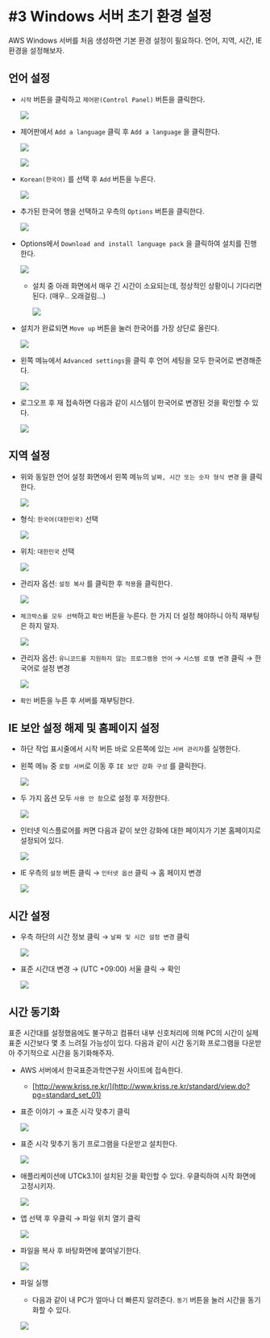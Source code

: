 # #3 Windows 서버 초기 환경 설정

AWS Windows 서버를 처음 생성하면 기본 환경 설정이 필요하다. 언어, 지역, 시간, IE 환경을 설정해보자.

## 언어 설정

- `시작` 버튼을 클릭하고 `제어판(Control Panel)` 버튼을 클릭한다.

    ![](images/2021-10-02-20-34-03.png)

- 제어판에서 `Add a language` 클릭 후 `Add a language` 을 클릭한다.

    ![](images/2021-10-02-20-34-30.png)

    ![](images/2021-10-02-20-34-55.png)

- `Korean(한국어)` 를 선택 후 `Add` 버튼을 누른다.

    ![](images/2021-10-02-20-35-16.png)

- 추가된 한국어 행을 선택하고 우측의 `Options` 버튼을 클릭한다.

    ![](images/2021-10-02-20-35-32.png)

- Options에서 `Download and install language pack` 을 클릭하여 설치를 진행한다.

    ![](images/2021-10-02-20-35-51.png)

  + 설치 중 아래 화면에서 매우 긴 시간이 소요되는데, 정상적인 상황이니 기다리면 된다. (매우.. 오래걸림...)

    ![](images/2021-10-02-20-36-42.png)

- 설치가 완료되면 `Move up` 버튼을 눌러 한국어를 가장 상단로 올린다.

    ![](images/2021-10-02-20-37-06.png)

- 왼쪽 메뉴에서 `Advanced settings`을 클릭 후 언어 세팅을 모두 한국어로 변경해준다.

    ![](images/2021-10-02-20-37-22.png)

- 로그오프 후 재 접속하면 다음과 같이 시스템이 한국어로 변경된 것을 확인할 수 있다.

    ![](images/2021-10-02-20-37-39.png)

## 지역 설정

- 위와 동일한 언어 설정 화면에서 왼쪽 메뉴의 `날짜, 시간 또는 숫자 형식 변경` 을 클릭한다.

     ![](images/2021-10-02-20-37-56.png)   

- 형식: `한국어(대한민국)` 선택
    
    ![](images/2021-10-02-20-38-20.png)    
    
- 위치: `대한민국` 선택
 
    ![](images/2021-10-02-20-38-38.png)   
 
- 관리자 옵션: `설정 복사` 를 클릭한 후 `적용`을 클릭한다.

    ![](images/2021-10-02-20-39-03.png)
    
- `체크박스를 모두 선택`하고 `확인` 버튼을 누른다. 한 가지 더 설정 해야하니 아직 재부팅은 하지 말자.
    
    ![](images/2021-10-02-20-39-46.png)
    
- 관리자 옵션: `유니코드를 지원하지 않는 프로그램용 언어` → `시스템 로캘 변경` 클릭 → 한국어로 설정 변경

    ![](images/2021-10-02-20-40-04.png)

- `확인` 버튼을 누른 후 서버를 재부팅한다.

## IE 보안 설정 해제 및 홈페이지 설정

- 하단 작업 표시줄에서 시작 버튼 바로 오른쪽에 있는 `서버 관리자`를 실행한다.
- 왼쪽 메뉴 중 `로컬 서버`로 이동 후 `IE 보안 강화 구성` 를 클릭한다.

    ![](images/2021-10-02-20-40-31.png)

- 두 가지 옵션 모두 `사용 안 함`으로 설정 후 저장한다.

    ![](images/2021-10-02-20-40-47.png)

- 인터넷 익스플로어를 켜면 다음과 같이 보안 강화에 대한 페이지가 기본 홈페이지로 설정되어 있다.

    ![](images/2021-10-02-20-41-01.png)

- IE 우측의 `설정` 버튼 클릭 → `인터넷 옵션` 클릭 → 홈 페이지 변경

    ![](images/2021-10-02-20-41-24.png)

## 시간 설정

- 우측 하단의 시간 정보 클릭 → `날짜 및 시간 설정 변경` 클릭

    ![](images/2021-10-02-20-41-46.png)

- 표준 시간대 변경 → (UTC +09:00) 서울 클릭 → 확인

    ![](images/2021-10-02-20-42-06.png)

## 시간 동기화

표준 시간대를 설정했음에도 불구하고 컴퓨터 내부 신호처리에 의해 PC의 시간이 실제 표준 시간보다 몇 초 느려질 가능성이 있다. 다음과 같이 시간 동기화 프로그램을 다운받아 주기적으로 시간을 동기화해주자.

- AWS 서버에서 한국표준과학연구원 사이트에 접속한다.
    + [http://www.kriss.re.kr/](http://www.kriss.re.kr/standard/view.do?pg=standard_set_01)
- 표준 이야기 → 표준 시각 맞추기 클릭

    ![](images/2021-10-02-20-42-27.png)

- 표준 시각 맞추기 동기 프로그램을 다운받고 설치한다.

    ![](images/2021-10-02-20-42-50.png)

- 애플리케이션에 UTCk3.1이 설치된 것을 확인할 수 있다. 우클릭하여 시작 화면에 고정시키자.

    ![](images/2021-10-02-20-43-08.png)

- 앱 선택 후 우클릭 → 파일 위치 열기 클릭

    ![](images/2021-10-02-20-43-32.png)

- 파일을 복사 후 바탕화면에 붙여넣기한다.

    ![](images/2021-10-02-20-43-50.png)

- 파일 실행
    + 다음과 같이 내 PC가 얼마나 더 빠른지 알려준다. `동기` 버튼을 눌러 시간을 동기화할 수 있다.

    ![](images/2021-10-02-20-44-04.png)